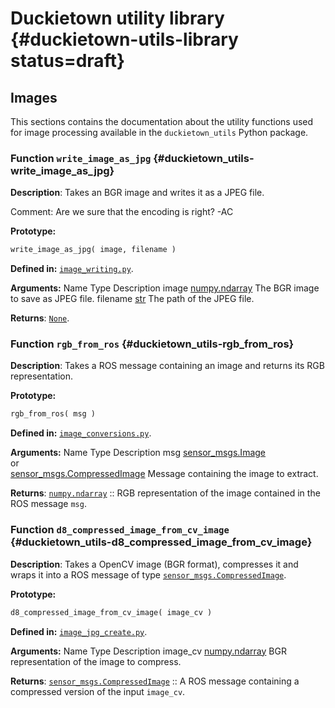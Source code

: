 # Duckietown utility library {#duckietown-utils-library status=draft}

<!-- The functions called `d8n_???` have stable interface and can be reused. -->

## Images

This sections contains the documentation about the utility functions used for
image processing available in the `duckietown_utils` Python package.


### Function `write_image_as_jpg` {#duckietown_utils-write_image_as_jpg}

**Description**: Takes an BGR image and writes it as a JPEG file.

Comment: Are we sure that the encoding is right? -AC


**Prototype:**
```python
write_image_as_jpg( image, filename )
```

**Defined in:**
[`image_writing.py`](https://github.com/duckietown/Software/blob/master/catkin_ws/src/00-infrastructure/duckietown/include/duckietown_utils/image_writing.py).


**Arguments:**
<col3 class="labels-row1">
    <span>Name</span>
    <span>Type</span>
    <span>Description</span>
    <span>image</span>
    <span><a href="https://docs.scipy.org/doc/numpy/reference/generated/numpy.ndarray.html">numpy.ndarray</a></span>
    <span>The BGR image to save as JPEG file.</span>
    <span>filename</span>
    <span><a href="https://docs.python.org/2/library/functions.html#str">str</a></span>
    <span>The path of the JPEG file.</span>
</col3>

**Returns**:
[`None`](https://docs.python.org/2/library/constants.html#None).




### Function `rgb_from_ros` {#duckietown_utils-rgb_from_ros}

**Description**: Takes a ROS message containing an image and returns its RGB representation.

**Prototype:**
```python
rgb_from_ros( msg )
```

**Defined in:**
[`image_conversions.py`](https://github.com/duckietown/Software/blob/master/catkin_ws/src/00-infrastructure/duckietown/include/duckietown_utils/image_conversions.py).


**Arguments:**
<col3 class="labels-row1">
    <span>Name</span>
    <span>Type</span>
    <span>Description</span>
    <span>msg</span>
    <span>
      <a href="http://docs.ros.org/kinetic/api/sensor_msgs/html/msg/Image.html">sensor_msgs.Image</a>
      <br/>
      or
      <br/>
      <a href="http://docs.ros.org/kinetic/api/sensor_msgs/html/msg/CompressedImage.html">sensor_msgs.CompressedImage</a>
    </span>
    <span>Message containing the image to extract.</span>
</col3>

**Returns**:
[`numpy.ndarray`](https://docs.scipy.org/doc/numpy/reference/generated/numpy.ndarray.html)
:: RGB representation of the image contained in the ROS message `msg`.



### Function `d8_compressed_image_from_cv_image` {#duckietown_utils-d8_compressed_image_from_cv_image}

**Description**: Takes a OpenCV image (BGR format), compresses it and wraps it into a ROS message of type
[`sensor_msgs.CompressedImage`](http://docs.ros.org/kinetic/api/sensor_msgs/html/msg/CompressedImage.html).

**Prototype:**
```python
d8_compressed_image_from_cv_image( image_cv )
```

**Defined in:**
[`image_jpg_create.py`](https://github.com/duckietown/Software/blob/master/catkin_ws/src/00-infrastructure/duckietown/include/duckietown_utils/image_jpg_create.py).


**Arguments:**
<col3 class="labels-row1">
    <span>Name</span>
    <span>Type</span>
    <span>Description</span>
    <span>image_cv</span>
    <span><a href="https://docs.scipy.org/doc/numpy/reference/generated/numpy.ndarray.html">numpy.ndarray</a></span>
    <span>BGR representation of the image to compress.</span>
</col3>

**Returns**:
[`sensor_msgs.CompressedImage`](http://docs.ros.org/kinetic/api/sensor_msgs/html/msg/CompressedImage.html)
:: A ROS message containing a compressed version of the input `image_cv`.

